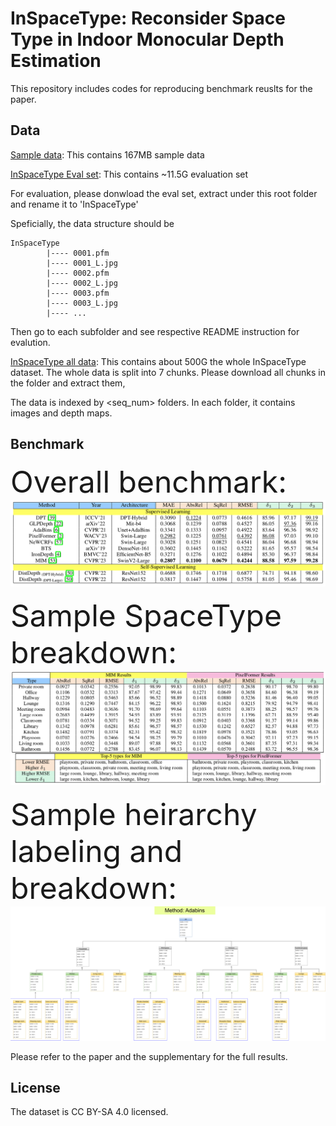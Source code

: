 # <div align=""> InSpaceType: Reconsider Space Type in Indoor Monocular Depth Estimation </div>

This repository includes codes for reproducing benchmark reuslts for the paper.


## <div align="">Data</div>

[Sample data](https://drive.google.com/file/d/1ePsiverqYofCwuZJv98tLPWSj8bNU3ne/view?usp=sharing): This contains 167MB sample data

[InSpaceType Eval set](https://drive.google.com/file/d/1d3DiLPVEEk-hRvhaEfSK6adu5DPBdlF-/view?usp=sharing): This contains ~11.5G evaluation set

For evaluation, please donwload the eval set, extract under this root folder and rename it to 'InSpaceType'

Speficially, the data structure should be

```
InSpaceType
        |---- 0001.pfm
        |---- 0001_L.jpg
        |---- 0002.pfm
        |---- 0002_L.jpg
        |---- 0003.pfm
        |---- 0003_L.jpg
        |---- ...
```

Then go to each subfolder and see respective README instruction for evalution.


[InSpaceType all data](https://drive.google.com/drive/folders/1EjdInytpvYWBT3BmQIDsTzFyP0dngP1U?usp=sharing): This contains about 500G the whole InSpaceType dataset. The whole data is split into 7 chunks. Please download all chunks in the folder and extract them,

The data is indexed by <seq_num> folders. In each folder, it contains images and depth maps.

## <div align="">Benchmark</div>

<font size="30"> Overall benchmark: </font>
<img src='pics/overall.png'>

<font size="30"> Sample SpaceType breakdown: </font>
<img src='pics/type.png'>

<font size="30"> Sample heirarchy labeling and breakdown: </font>
<img src='pics/heirarchy.png'>


Please refer to the paper and the supplementary for the full results.

## License
The dataset is CC BY-SA 4.0 licensed.
